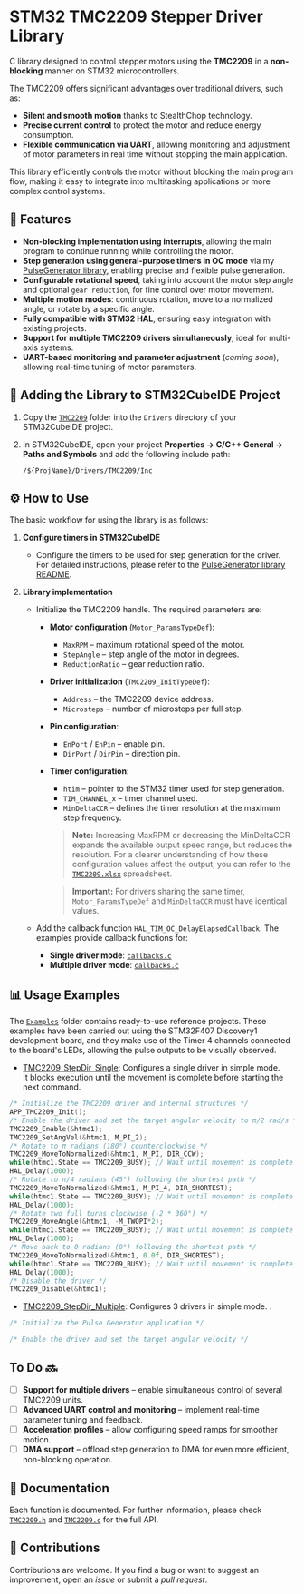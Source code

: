 

# STM32 TMC2209 Stepper Driver Library

C library designed to control stepper motors using the **TMC2209** in a **non-blocking** manner on STM32 microcontrollers.

The TMC2209 offers significant advantages over traditional drivers, such as:  
- **Silent and smooth motion** thanks to StealthChop technology.  
- **Precise current control** to protect the motor and reduce energy consumption.  
- **Flexible communication via UART**, allowing monitoring and adjustment of motor parameters in real time without stopping the main application.  

This library efficiently controls the motor without blocking the main program flow, making it easy to integrate into multitasking applications or more complex control systems.



## 🚀 Features  
- **Non-blocking implementation using interrupts**, allowing the main program to continue running while controlling the motor.  
- **Step generation using general-purpose timers in OC mode** via my [PulseGenerator library](https://github.com/asansil/STM32-Pulse-Generator), enabling precise and flexible pulse generation.  
- **Configurable rotational speed**, taking into account the motor step angle and optional `gear reduction`, for fine control over motor movement.  
- **Multiple motion modes**: continuous rotation, move to a normalized angle, or rotate by a specific angle.  
- **Fully compatible with STM32 HAL**, ensuring easy integration with existing projects.  
- **Support for multiple TMC2209 drivers simultaneously**, ideal for multi-axis systems.  
- **UART-based monitoring and parameter adjustment** (*coming soon*), allowing real-time tuning of motor parameters.



## 📂 Adding the Library to STM32CubeIDE Project

1. Copy the [`TMC2209`](./TMC2209) folder into the `Drivers` directory of your STM32CubeIDE project.

2. In STM32CubeIDE, open your project **Properties → C/C++ General → Paths and Symbols** and add the following include path:
	```text
	/${ProjName}/Drivers/TMC2209/Inc
	```


## ⚙️ How to Use  

The basic workflow for using the library is as follows:

1. **Configure timers in STM32CubeIDE**  
	  - Configure the timers to be used for step generation for the driver. For detailed instructions, please refer to the [PulseGenerator library README](https://github.com/asansil/STM32-Pulse-Generator).  																												

2. **Library implementation**
	- Initialize the TMC2209 handle. The required parameters are:  
	     - **Motor configuration** (`Motor_ParamsTypeDef`):  
	       - `MaxRPM` – maximum rotational speed of the motor.  
	       - `StepAngle` – step angle of the motor in degrees.  
	       - `ReductionRatio` – gear reduction ratio.  
	     - **Driver initialization** (`TMC2209_InitTypeDef`):  
	       - `Address` – the TMC2209 device address.  
	       - `Microsteps` – number of microsteps per full step.  
	     - **Pin configuration**:  
	       - `EnPort` / `EnPin` – enable pin.  
	       - `DirPort` / `DirPin` – direction pin.  
	     - **Timer configuration**:  
	       - `htim` – pointer to the STM32 timer used for step generation.  
	       - `TIM_CHANNEL_x` – timer channel used.  
	       - `MinDeltaCCR` – defines the timer resolution at the maximum step frequency. 
        
		   > **Note:** Increasing MaxRPM or decreasing the MinDeltaCCR expands the available output speed range, but reduces the resolution. For a clearer understanding of how these configuration values affect the output, you can refer to the [`TMC2209.xlsx`](./TMC2209.xlsx) spreadsheet.
      
		   > **Important:** For drivers sharing the same timer, `Motor_ParamsTypeDef` and `MinDeltaCCR` must have identical values.

     - Add the callback function `HAL_TIM_OC_DelayElapsedCallback`.
	   The examples provide callback functions for:  
   	     - **Single driver mode**: [`callbacks.c`](./Examples/TMC2209_StepDir_Single/Core/Src/callbacks.c)  
   	     - **Multiple driver mode**: [`callbacks.c`](./Examples/TMC2209_StepDir_Multiple/Core/Src/callbacks.c)
 


## 📊 Usage Examples  
The [`Examples`](./Examples) folder contains ready-to-use reference projects. These examples have been carried out using the STM32F407 Discovery1 development board, and they make use of the Timer 4 channels connected to the board's LEDs, allowing the pulse outputs to be visually observed.
- [TMC2209_StepDir_Single](./Examples/TMC2209_StepDir_Single):  Configures a single driver in simple mode.  
 It blocks execution until the movement is complete before starting the next command.
```c
/* Initialize the TMC2209 driver and internal structures */
APP_TMC2209_Init();
/* Enable the driver and set the target angular velocity to π/2 rad/s */
TMC2209_Enable(&htmc1);
TMC2209_SetAngVel(&htmc1, M_PI_2);
/* Rotate to π radians (180°) counterclockwise */
TMC2209_MoveToNormalized(&htmc1, M_PI, DIR_CCW);
while(htmc1.State == TMC2209_BUSY); // Wait until movement is complete
HAL_Delay(1000);
/* Rotate to π/4 radians (45°) following the shortest path */
TMC2209_MoveToNormalized(&htmc1, M_PI_4, DIR_SHORTEST);
while(htmc1.State == TMC2209_BUSY); // Wait until movement is complete
HAL_Delay(1000);
/* Rotate two full turns clockwise (-2 * 360°) */
TMC2209_MoveAngle(&htmc1, -M_TWOPI*2);
while(htmc1.State == TMC2209_BUSY); // Wait until movement is complete
HAL_Delay(1000);
/* Move back to 0 radians (0°) following the shortest path */
TMC2209_MoveToNormalized(&htmc1, 0.0f, DIR_SHORTEST);
while(htmc1.State == TMC2209_BUSY); // Wait until movement is complete
HAL_Delay(1000);
/* Disable the driver */
TMC2209_Disable(&htmc1);
```
- [TMC2209_StepDir_Multiple](./Examples/TMC2209_StepDir_Multiple):  Configures 3 drivers in simple mode. .
```c
/* Initialize the Pulse Generator application */

/* Enable the driver and set the target angular velocity */


```

## To Do 🔜

 - [ ] **Support for multiple drivers** – enable simultaneous control of several TMC2209 units.
 - [ ] **Advanced UART control and monitoring** – implement real-time parameter tuning and feedback. 
 - [ ] **Acceleration profiles** – allow configuring speed ramps for smoother motion.  
 - [ ]  **DMA support** – offload step generation to DMA for even more efficient, non-blocking operation.

## 📖 Documentation  
Each function is documented. For further information, please check [`TMC2209.h`](./TMC2209/Inc/tmc2209.h) and [`TMC2209.c`](./TMC2209/Src/tmc2209.c) for the full API.  

## 🤝 Contributions  
Contributions are welcome. If you find a bug or want to suggest an improvement, open an *issue* or submit a *pull request*.
